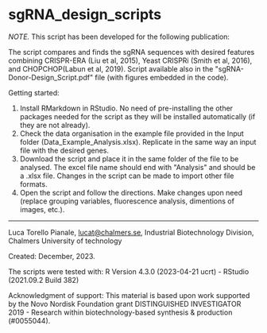 # sgRNA_design_scripts

_NOTE._ This script has been developed for the following publication: 


The script compares and finds the sgRNA sequences with desired features combining CRISPR-ERA (Liu et al, 2015), Yeast CRISPRi (Smith et al, 2016), and CHOPCHOP(Labun et al, 2019). 
Script available also in the "sgRNA-Donor-Design_Script.pdf" file (with figures embedded in the code).

Getting started:

1. Install RMarkdown in RStudio. No need of pre-installing the other packages needed for the script as they will be installed automatically (if they are not already).
2. Check the data organisation in the example file provided in the Input folder (Data_Example_Analysis.xlsx). Replicate in the same way an input file with the desired genes.
3. Download the script and place it in the same folder of the file to be analysed. The excel file name should end with "Analysis" and should be a .xlsx file. Changes in the script can be made to import other file formats.
4. Open the script and follow the directions. Make changes upon need (replace grouping variables, fluorescence analysis, dimentions of images, etc.).


----
Luca Torello Pianale, lucat@chalmers.se, Industrial Biotechnology Division, Chalmers University of technology

Created: December, 2023.

The scripts were tested with: R Version 4.3.0 (2023-04-21 ucrt) - RStudio (2021.09.2 Build 382)  

Acknowledgment of support: This material is based upon work supported by the Novo Nordisk Foundation grant DISTINGUISHED INVESTIGATOR 2019 - Research within biotechnology-based synthesis & production (#0055044). 
